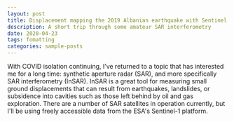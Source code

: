 ```yaml
---
layout: post
title: Displacement mapping the 2019 Albanian earthquake with Sentinel 1 InSAR
description: A short trip through some amateur SAR interferometry
date: 2020-04-23
tags: fomatting
categories: sample-posts
---
```


With COVID isolation continuing, I’ve returned to a topic that has interested me for a long time: synthetic aperture radar (SAR), and more specifically SAR interferometry (InSAR). InSAR is a great tool for measuring small ground displacements that can result from earthquakes, landslides, or subsidence into cavities such as those left behind by oil and gas exploration. There are a number of SAR satellites in operation currently, but I'll be using freely accessible data from the ESA's Sentinel-1 platform. 